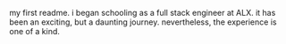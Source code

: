 my first readme.
i began schooling as a full stack engineer at ALX. it has been an exciting, but a daunting journey. nevertheless, the experience is one of a kind.

